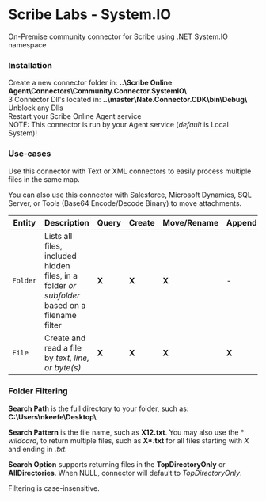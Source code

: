 # Scribe Labs - System.IO
On-Premise community connector for Scribe using .NET System.IO namespace

### Installation
Create a new connector folder in: **..\Scribe Online Agent\Connectors\Community.Connector.SystemIO\\**
<br/>3 Connector Dll's located in: **..\master\Nate.Connector.CDK\bin\Debug\\**
<br/>Unblock any Dlls
<br/>Restart your Scribe Online Agent service
<br/>NOTE: This connector is run by your Agent service (*default* is Local System)!

### Use-cases
Use this connector with Text or XML connectors to easily process multiple files in the same map. 

You can also use this connector with Salesforce, Microsoft Dynamics, SQL Server, or Tools (Base64 Encode/Decode Binary) to move attachments.

| Entity | Description | Query | Create | Move/Rename | Append |
| --- | --- | --- | --- | --- |  --- |
| `Folder` | Lists all files, included hidden files, in a folder *or subfolder* based on a filename filter| **X** | **X** | **X** |  - | 
| `File` | Create and read a file by *text, line, or byte(s)* |**X**| **X** | **X** |  **X** | 

### Folder Filtering
**Search Path** is the full directory to your folder, such as: **C:\Users\nkeefe\Desktop\\**

**Search Pattern** is the file name, such as **X12.txt**. You may also use the  * *wildcard*, to return multiple files, such as **X&ast;.txt** for all files starting with *X* and ending in *.txt*.

**Search Option** supports returning files in the **TopDirectoryOnly** or **AllDirectories**. When NULL, connector will default to *TopDirectoryOnly*.

Filtering is case-insensitive.
